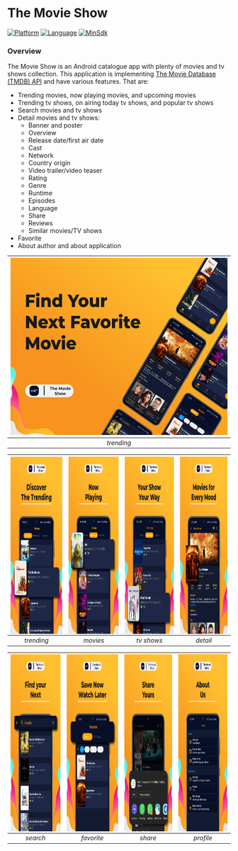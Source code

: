 # The Movie Show

[![Platform](https://img.shields.io/badge/platform-Android-green)](https://github.com/yumtaufikhidayat/the-movie-show-kt/blob/main/build.gradle)
[![Language](https://img.shields.io/badge/language-Kotlin-blue)](https://github.com/yumtaufikhidayat/the-movie-show-kt/blob/main/build.gradle)
[![MinSdk](https://img.shields.io/badge/minsdk-28-red)](https://github.com/yumtaufikhidayat/the-movie-show-kt/blob/main/build.gradle)

### Overview
The Movie Show is an Android catalogue app with plenty of movies and tv shows collection. This application is implementing [The Movie Database (TMDB) API](https://www.themoviedb.org/) and have various features. That are:
- Trending movies, now playing movies, and upcoming movies
- Trending tv shows, on airing today tv shows, and popular tv shows
- Search movies and tv shows
- Detail movies and tv shows:
    - Banner and poster
    - Overview
    - Release date/first air date
    - Cast
    - Network
    - Country origin
    - Video trailer/video teaser
    - Rating
    - Genre
    - Runtime
    - Episodes
    - Language
    - Share
    - Reviews
    - Similar movies/TV shows
- Favorite
- About author and about application


| <img height="400" src="homepage.png" width="600"/></a> |
|:------------------------------------------------------:|
|                       *trending*                       |

| <img src=trending.png align="center" height="400" width="200" ></a> | <img src=movies.png  align="center" height="400" width="200" ></a> | <img src=tvshows.png  align="center" height="400" width="200" ></a> | <img src=detail.png  align="center" height="400" width="200" ></a> |
|:-------------------------------------------------------------------:|:------------------------------------------------------------------:|:-------------------------------------------------------------------:|:------------------------------------------------------------------:|
|                             *trending*                              |                              *movies*                              |                             *tv shows*                              |                              *detail*                              |

| <img src=search.png align="center" height="400" width="200" ></a> | <img src=favorite.png  align="center" height="400" width="200" ></a> | <img src=share.png  align="center" height="400" width="200" ></a> | <img src=profile.png  align="center" height="400" width="200" ></a> |
|:-----------------------------------------------------------------:|:--------------------------------------------------------------------:|:-----------------------------------------------------------------:|:-------------------------------------------------------------------:|
|                             *search*                              |                              *favorite*                              |                              *share*                              |                              *profile*                              |
